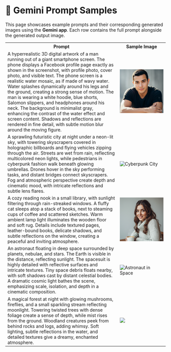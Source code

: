 <h1>🎨 Gemini Prompt Samples</h1>

<p>This page showcases example prompts and their corresponding generated images using the <strong>Gemini app</strong>. Each row contains the full prompt alongside the generated output image.</p>

<table>
  <tr>
    <th style="width:70%; word-wrap: break-word;">Prompt</th>
    <th style="width:30%;">Sample Image</th>
  </tr>

  <tr>
    <td style="word-wrap: break-word;">
A hyperrealistic 3D digital artwork of a man running out of a giant smartphone screen. The phone displays a Facebook profile page exactly as shown in the screenshot, with profile photo, cover photo, and visible text. The phone screen is a realistic water mosaic, as if made of wavy water. Water splashes dynamically around his legs and the ground, creating a strong sense of motion. The man is wearing a white hoodie, blue shorts, Salomon slippers, and headphones around his neck. The background is minimalist gray, enhancing the contrast of the water effect and screen content. Shadows and reflections are rendered in fine detail, with subtle motion blur around the moving figure.
    </td>
    <td>
      <img src="images/sample1.png" alt="Hyperrealistic Man Phone" width="300">
    </td>
  </tr>

  <tr>
    <td style="word-wrap: break-word;">
A sprawling futuristic city at night under a neon-lit sky, with towering skyscrapers covered in holographic billboards and flying vehicles zipping through the air. Streets are wet from rain, reflecting multicolored neon lights, while pedestrians in cyberpunk fashion walk beneath glowing umbrellas. Drones hover in the sky performing tasks, and distant bridges connect skyscrapers. Fog and atmospheric perspective create depth and cinematic mood, with intricate reflections and subtle lens flares.
    </td>
    <td>
      <img src="images/sample2.png" alt="Cyberpunk City" width="300">
    </td>
  </tr>

  <tr>
    <td style="word-wrap: break-word;">
A cozy reading nook in a small library, with sunlight filtering through rain-streaked windows. A fluffy cat sleeps atop a stack of books, next to steaming cups of coffee and scattered sketches. Warm ambient lamp light illuminates the wooden floor and soft rug. Details include textured pages, leather-bound books, delicate shadows, and subtle reflections on the window, creating a peaceful and inviting atmosphere.
    </td>
    <td>
      <img src="images/sample3.png" alt="Reading Nook" width="300">
    </td>
  </tr>

  <tr>
    <td style="word-wrap: break-word;">
An astronaut floating in deep space surrounded by planets, nebulae, and stars. The Earth is visible in the distance, reflecting sunlight. The spacesuit is highly detailed with reflective surfaces and intricate textures. Tiny space debris floats nearby, with soft shadows cast by distant celestial bodies. A dramatic cosmic light bathes the scene, emphasizing scale, isolation, and depth in a cinematic composition.
    </td>
    <td>
      <img src="images/sample4.png" alt="Astronaut in Space" width="300">
    </td>
  </tr>

  <tr>
    <td style="word-wrap: break-word;">
A magical forest at night with glowing mushrooms, fireflies, and a small sparkling stream reflecting moonlight. Towering twisted trees with dense foliage create a sense of depth, while mist rises from the ground. Woodland creatures peek from behind rocks and logs, adding whimsy. Soft lighting, subtle reflections in the water, and detailed textures give a dreamy, enchanted atmosphere.
    </td>
    <td>
      <img src="images/sample5.png"
